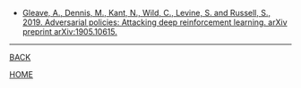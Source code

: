 
- [Gleave, A., Dennis, M., Kant, N., Wild, C., Levine, S. and Russell, S., 2019. Adversarial policies: Attacking deep reinforcement learning. arXiv preprint arXiv:1905.10615.](gleave_et_al_2020.md)
---
[BACK](../index.md)

[HOME](../../index.md)